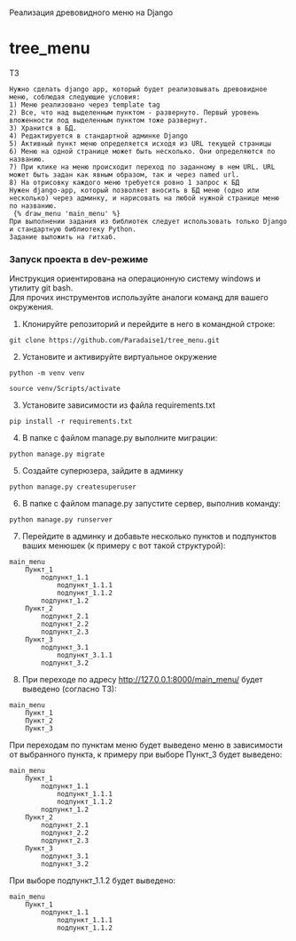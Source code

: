 # 

Реализация древовидного меню на Django
# **tree_menu**

ТЗ 
```
Нужно сделать django app, который будет реализовывать древовидное меню, соблюдая следующие условия:
1) Меню реализовано через template tag
2) Все, что над выделенным пунктом - развернуто. Первый уровень вложенности под выделенным пунктом тоже развернут.
3) Хранится в БД.
4) Редактируется в стандартной админке Django
5) Активный пункт меню определяется исходя из URL текущей страницы
6) Меню на одной странице может быть несколько. Они определяются по названию.
7) При клике на меню происходит переход по заданному в нем URL. URL может быть задан как явным образом, так и через named url.
8) На отрисовку каждого меню требуется ровно 1 запрос к БД
Нужен django-app, который позволяет вносить в БД меню (одно или несколько) через админку, и нарисовать на любой нужной странице меню по названию.
 {% draw_menu 'main_menu' %}
При выполнении задания из библиотек следует использовать только Django и стандартную библиотеку Python.
Задание выложить на гитхаб.
```

### **Запуск проекта в dev-режиме**
Инструкция ориентирована на операционную систему windows и утилиту git bash.<br/>
Для прочих инструментов используйте аналоги команд для вашего окружения.

1. Клонируйте репозиторий и перейдите в него в командной строке:

```
git clone https://github.com/Paradaise1/tree_menu.git
```

2. Установите и активируйте виртуальное окружение
```
python -m venv venv
``` 

```
source venv/Scripts/activate
```

3. Установите зависимости из файла requirements.txt
```
pip install -r requirements.txt
```

4. В папке с файлом manage.py выполните миграции:
```
python manage.py migrate
```

5. Создайте суперюзера, зайдите в админку
```
python manage.py createsuperuser
```

6. В папке с файлом manage.py запустите сервер, выполнив команду:
```
python manage.py runserver
```

7. Перейдите в админку и добавьте несколько пунктов и подпунктов ваших менюшек (к примеру с вот такой структурой):
```
main_menu
    Пункт_1
        подпункт_1.1
            подпункт_1.1.1
            подпункт_1.1.2
        подпункт_1.2
    Пункт_2
        подпункт_2.1
        подпункт_2.2
        подпункт_2.3
    Пункт_3
        подпункт_3.1
            подпункт_3.1.1
        подпункт_3.2
```

8. При переходе по адресу http://127.0.0.1:8000/main_menu/ будет выведено (согласно ТЗ):
```
main_menu
    Пункт_1
    Пункт_2
    Пункт_3
```

При переходам по пунктам меню будет выведено меню в зависимости от выбранного пункта, к примеру при выборе Пункт_3 будет выведено:
```
main_menu
    Пункт_1
        подпункт_1.1
            подпункт_1.1.1
            подпункт_1.1.2
        подпункт_1.2
    Пункт_2
        подпункт_2.1
        подпункт_2.2
        подпункт_2.3
    Пункт_3
        подпункт_3.1
        подпункт_3.2
```

При выборе подпункт_1.1.2 будет выведено:
```
main_menu
    Пункт_1
        подпункт_1.1
            подпункт_1.1.1
            подпункт_1.1.2
```
